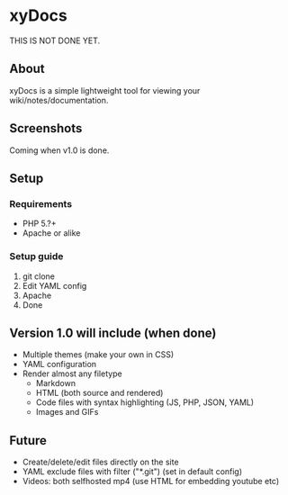 # xyDocs

THIS IS NOT DONE YET.

## About
xyDocs is a simple lightweight tool for viewing your wiki/notes/documentation.

## Screenshots
Coming when v1.0 is done.

## Setup
### Requirements
- PHP 5.?+
- Apache or alike

### Setup guide
1. git clone
1. Edit YAML config
1. Apache
1. Done

## Version 1.0 will include (when done)
- Multiple themes (make your own in CSS)
- YAML configuration
- Render almost any filetype
	- Markdown
	- HTML (both source and rendered)
	- Code files with syntax highlighting (JS, PHP, JSON, YAML)
	- Images and GIFs

## Future
- Create/delete/edit files directly on the site
- YAML exclude files with filter ("*.git") (set in default config)
- Videos: both selfhosted mp4 (use HTML for embedding youtube etc)
